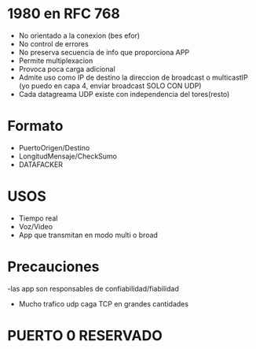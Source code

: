 # 1980 en RFC 768

  - No orientado a la conexion (bes efor)
  - No control de errores
  - No preserva secuencia de info que proporciona APP
  - Permite multiplexacion
  - Provoca poca carga adicional
  - Admite uso como IP  de destino la direccion de broadcast o multicastIP (yo puedo en capa 4, enviar broadcast SOLO CON UDP)
  - Cada datagreama UDP existe con independencia del tores(resto)
  
# Formato
 - PuertoOrigen/Destino
 - LongitudMensaje/CheckSumo
 - DATAFACKER

# USOS
 - Tiempo real
 - Voz/Video
 - App que transmitan en modo multi o broad
 
# Precauciones 
  -las app son responsables de confiabilidad/fiabilidad
  - Mucho trafico udp caga TCP en grandes cantidades
  
# PUERTO 0 RESERVADO
